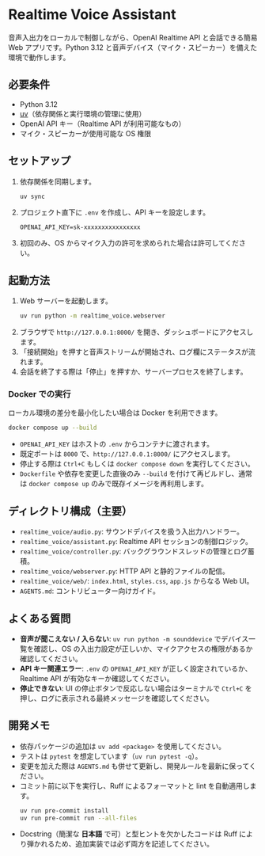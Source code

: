 # Realtime Voice Assistant

音声入出力をローカルで制御しながら、OpenAI Realtime API と会話できる簡易 Web アプリです。Python 3.12 と音声デバイス（マイク・スピーカー）を備えた環境で動作します。

## 必要条件
- Python 3.12
- [uv](https://github.com/astral-sh/uv)（依存関係と実行環境の管理に使用）
- OpenAI API キー（Realtime API が利用可能なもの）
- マイク・スピーカーが使用可能な OS 権限

## セットアップ
1. 依存関係を同期します。
   ```bash
   uv sync
   ```
2. プロジェクト直下に `.env` を作成し、API キーを設定します。
   ```env
   OPENAI_API_KEY=sk-xxxxxxxxxxxxxxxx
   ```
3. 初回のみ、OS からマイク入力の許可を求められた場合は許可してください。

## 起動方法
1. Web サーバーを起動します。
   ```bash
   uv run python -m realtime_voice.webserver
   ```
2. ブラウザで `http://127.0.0.1:8000/` を開き、ダッシュボードにアクセスします。
3. 「接続開始」を押すと音声ストリームが開始され、ログ欄にステータスが流れます。
4. 会話を終了する際は「停止」を押すか、サーバープロセスを終了します。

### Docker での実行
ローカル環境の差分を最小化したい場合は Docker を利用できます。

```bash
docker compose up --build
```

- `OPENAI_API_KEY` はホストの `.env` からコンテナに渡されます。
- 既定ポートは `8000` で、`http://127.0.0.1:8000/` にアクセスします。
- 停止する際は `Ctrl+C` もしくは `docker compose down` を実行してください。
- `Dockerfile` や依存を変更した直後のみ `--build` を付けて再ビルドし、通常は `docker compose up` のみで既存イメージを再利用します。

## ディレクトリ構成（主要）
- `realtime_voice/audio.py`: サウンドデバイスを扱う入出力ハンドラー。
- `realtime_voice/assistant.py`: Realtime API セッションの制御ロジック。
- `realtime_voice/controller.py`: バックグラウンドスレッドの管理とログ蓄積。
- `realtime_voice/webserver.py`: HTTP API と静的ファイルの配信。
- `realtime_voice/web/`: `index.html`, `styles.css`, `app.js` からなる Web UI。
- `AGENTS.md`: コントリビューター向けガイド。

## よくある質問
- **音声が聞こえない / 入らない**: `uv run python -m sounddevice` でデバイス一覧を確認し、OS の入出力設定が正しいか、マイクアクセスの権限があるか確認してください。
- **API キー関連エラー**: `.env` の `OPENAI_API_KEY` が正しく設定されているか、Realtime API が有効なキーか確認してください。
- **停止できない**: UI の停止ボタンで反応しない場合はターミナルで `Ctrl+C` を押し、ログに表示される最終メッセージを確認してください。

## 開発メモ
- 依存パッケージの追加は `uv add <package>` を使用してください。
- テストは `pytest` を想定しています（`uv run pytest -q`）。
- 変更を加えた際は `AGENTS.md` も併せて更新し、開発ルールを最新に保ってください。
- コミット前に以下を実行し、Ruff によるフォーマットと lint を自動適用します。
  ```bash
  uv run pre-commit install
  uv run pre-commit run --all-files
  ```
- Docstring（簡潔な **日本語** で可）と型ヒントを欠かしたコードは Ruff により弾かれるため、追加実装では必ず両方を記述してください。
